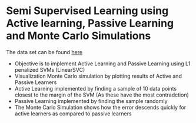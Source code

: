 # Semi Supervised Learning using Active learning, Passive Learning and Monte Carlo Simulations

The data set can be found [here](https://archive.ics.uci.edu/ml/datasets/banknote+authentication)

- Objective is to implement Active Learning and Passive Learning using L1 penalized SVMs (LinearSVC)
- Visualization Monte Carlo simulation by plotting results of Active and Passive Learners
- Active Learning implemented by finding a sample of 10 data points closest to the margin of the SVM (As these have the most contradction)
- Passive Learning implemented by finding the sample randomly
- The Monte Carlo Simulation shows how the error descends quickly for active learners as compared to passive learners
